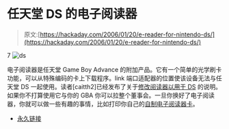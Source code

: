# 任天堂 DS 的电子阅读器

> 原文:[https://hackaday.com/2006/01/20/e-reader-for-nintendo-ds/](https://hackaday.com/2006/01/20/e-reader-for-nintendo-ds/)

7 ![ds](../Images/95c7d502397ab99d1c6087f8a8f61299.png)

电子阅读器是任天堂 Game Boy Advance 的附加产品。它有一个简单的光学刷卡功能，可以从特殊编码的卡上下载程序。link 端口适配器的位置使该设备无法与任天堂 DS 一起使用。读者[caitth2]已经发布了关于[修改阅读器以用于 DS](http://www.caitsith2.com/ereader/ereader_ds/ereader_ds_mod.htm) 的说明。如果你不打算使用它与你的 GBA 你可以拉整个董事会。一旦你换好了电子阅读器，你就可以做一些有趣的事情，比如打印你自己的[自制电子阅读器卡](http://users.skynet.be/firefly/gba/e-reader/tools/index.htm)。

*   [永久链接](http://www.caitsith2.com/ereader/ereader_ds/ereader_ds_mod.htm)